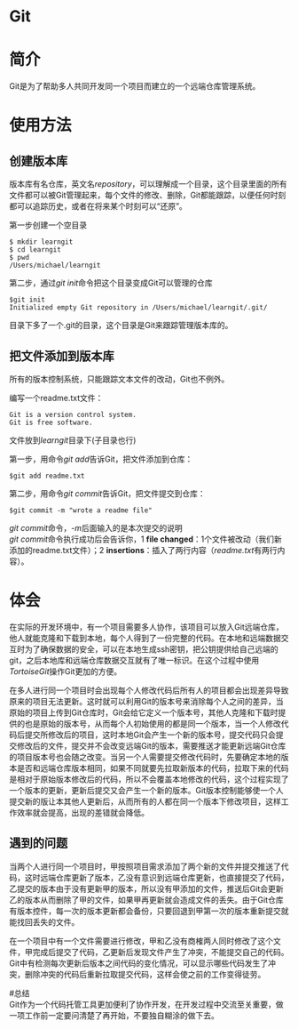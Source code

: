 # Git

# 简介
Git是为了帮助多人共同开发同一个项目而建立的一个远端仓库管理系统。

# 使用方法  
## 创建版本库  
版本库有名仓库，英文名*repository*，可以理解成一个目录，这个目录里面的所有文件都可以被Git管理起来，每个文件的修改、删除，Git都能跟踪，以便任何时刻都可以追踪历史，或者在将来某个时刻可以“还原”。  

第一步创建一个空目录
```
$ mkdir learngit
$ cd learngit
$ pwd
/Users/michael/learngit
```  
第二步，通过*git init*命令把这个目录变成Git可以管理的仓库  
```
$git init
Initialized empty Git repository in /Users/michael/learngit/.git/
```
目录下多了一个.git的目录，这个目录是Git来跟踪管理版本库的。

## 把文件添加到版本库 
所有的版本控制系统，只能跟踪文本文件的改动，Git也不例外。  

编写一个readme.txt文件：  
```
Git is a version control system.
Git is free software.
```
文件放到*learngit*目录下(子目录也行) 

第一步，用命令*git add*告诉Git，把文件添加到仓库：
```
$git add readme.txt
```

第二步，用命令*git commit*告诉Git，把文件提交到仓库：
```
$git commit -m "wrote a readme file"
```
*git commit*命令，*-m*后面输入的是本次提交的说明  
*git commit*命令执行成功后会告诉你，1 **file changed**：1个文件被改动（我们新添加的readme.txt文件）；2 **insertions**：插入了两行内容（*readme.txt*有两行内容）。
# 体会
在实际的开发环境中，有一个项目需要多人协作，该项目可以放入Git远端仓库，他人就能克隆和下载到本地，每个人得到了一份完整的代码。在本地和远端数据交互时为了确保数据的安全，可以在本地生成ssh密钥，把公钥提供给自己远端的git，之后本地库和远端仓库数据交互就有了唯一标识。在这个过程中使用*TortoiseGit*操作Git更加的方便。  

在多人进行同一个项目时会出现每个人修改代码后所有人的项目都会出现差异导致原来的项目无法更新。这时就可以利用Git的版本号来消除每个人之间的差异，当原始的项目上传到Git仓库时，Git会给它定义一个版本号，其他人克隆和下载时提供的也是原始的版本号，从而每个人初始使用的都是同一个版本，当一个人修改代码后提交所修改后的项目，这时本地Git会产生一个新的版本号，提交代码只会提交修改后的文件，提交并不会改变远端Git的版本，需要推送才能更新远端Git仓库的项目版本号也会随之改变。当另一个人需要提交修改代码时，先要确定本地的版本是否和远端仓库版本相同，如果不同就要先拉取新版本的代码，拉取下来的代码是相对于原始版本修改后的代码，所以不会覆盖本地修改的代码，这个过程实现了一个版本的更新，更新后提交又会产生一个新的版本。Git版本控制能够使一个人提交新的版让本其他人更新后，从而所有的人都在同一个版本下修改项目，这样工作效率就会提高，出现的差错就会降低。  

## 遇到的问题  
当两个人进行同一个项目时，甲按照项目需求添加了两个新的文件并提交推送了代码，这时远端仓库更新了版本，乙没有意识到远端仓库更新，也直接提交了代码，乙提交的版本由于没有更新甲的版本，所以没有甲添加的文件，推送后Git会更新乙的版本从而删除了甲的文件，如果甲再更新就会造成文件的丢失。由于Git仓库有版本控件，每一次的版本更新都会备份，只要回退到甲第一次的版本重新提交就能找回丢失的文件。  

在一个项目中有一个文件需要进行修改，甲和乙没有商榷两人同时修改了这个文件，甲完成后提交了代码，乙更新后发现文件产生了冲突，不能提交自己的代码。Git中有检测每次更新后版本之间代码的变化情况，可以显示哪些代码发生了冲突，删除冲突的代码后重新拉取提交代码，这样会使之前的工作变得徒劳。  

#总结  
Git作为一个代码托管工具更加便利了协作开发，在开发过程中交流至关重要，做一项工作前一定要问清楚了再开始，不要独自糊涂的做下去。